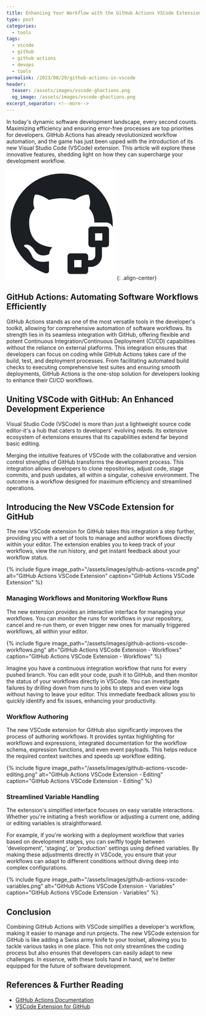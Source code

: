 ```yaml
---
title: Enhancing Your Workflow with the GitHub Actions VSCode Extension
type: post
categories:
  - tools
tags:
  - vscode
  - github
  - github actions
  - devops
  - tools
permalink: /2023/08/29/github-actions-in-vscode
header:
  teaser: /assets/images/vscode-ghactions.png
  og_image: /assets/images/vscode-ghactions.png
excerpt_separator: <!--more-->
---
```


In today's dynamic software development landscape, every second counts. Maximizing efficiency and ensuring error-free processes are top priorities for developers. GitHub Actions has already revolutionized workflow automation, and the game has just been upped with the introduction of its new Visual Studio Code (VSCode) extension. This article will explore these innovative features, shedding light on how they can supercharge your development workflow.

![GitHub Actions VSCode Extension](/assets/images/vscode-ghactions.png){: .align-center}

## GitHub Actions: Automating Software Workflows Efficiently

GitHub Actions stands as one of the most versatile tools in the developer's toolkit, allowing for comprehensive automation of software workflows. Its strength lies in its seamless integration with GitHub, offering flexible and potent Continuous Integration/Continuous Deployment (CI/CD) capabilities without the reliance on external platforms. This integration ensures that developers can focus on coding while GitHub Actions takes care of the build, test, and deployment processes. From facilitating automated build checks to executing comprehensive test suites and ensuring smooth deployments, GitHub Actions is the one-stop solution for developers looking to enhance their CI/CD workflows.

## Uniting VSCode with GitHub: An Enhanced Development Experience

Visual Studio Code (VSCode) is more than just a lightweight source code editor-it's a hub that caters to developers' evolving needs. Its extensive ecosystem of extensions ensures that its capabilities extend far beyond basic editing.

Merging the intuitive features of VSCode with the collaborative and version control strengths of GitHub transforms the development process. This integration allows developers to clone repositories, adjust code, stage commits, and push updates, all within a singular, cohesive environment. The outcome is a workflow designed for maximum efficiency and streamlined operations.

## Introducing the New VSCode Extension for GitHub

The new VSCode extension for GitHub takes this integration a step further, providing you with a set of tools to manage and author workflows directly within your editor. The extension enables you to keep track of your workflows, view the run history, and get instant feedback about your workflow status.

{% include figure image_path="/assets/images/github-actions-vscode.png" alt="GitHub Actions VSCode Extension" caption="GitHub Actions VSCode Extension" %}

### Managing Workflows and Monitoring Workflow Runs

The new extension provides an interactive interface for managing your workflows. You can monitor the runs for workflows in your repository, cancel and re-run them, or even trigger new ones for manually triggered workflows, all within your editor.

{% include figure image_path="/assets/images/github-actions-vscode-workflows.png" alt="GitHub Actions VSCode Extension - Workflows" caption="GitHub Actions VSCode Extension - Workflows" %}

Imagine you have a continuous integration workflow that runs for every pushed branch. You can edit your code, push it to GitHub, and then monitor the status of your workflows directly in VSCode. You can investigate failures by drilling down from runs to jobs to steps and even view logs without having to leave your editor. This immediate feedback allows you to quickly identify and fix issues, enhancing your productivity.

### Workflow Authoring

The new VSCode extension for GitHub also significantly improves the process of authoring workflows. It provides syntax highlighting for workflows and expressions, integrated documentation for the workflow schema, expression functions, and even event payloads. This helps reduce the required context switches and speeds up workflow editing.

{% include figure image_path="/assets/images/github-actions-vscode-editing.png" alt="GitHub Actions VSCode Extension - Editing" caption="GitHub Actions VSCode Extension - Editing" %}

### Streamlined Variable Handling

The extension's simplified interface focuses on easy variable interactions. Whether you're initiating a fresh workflow or adjusting a current one, adding or editing variables is straightforward.

For example, if you're working with a deployment workflow that varies based on development stages, you can swiftly toggle between 'development', 'staging', or 'production' settings using defined variables. By making these adjustments directly in VSCode, you ensure that your workflows can adapt to different conditions without diving deep into complex configurations.

{% include figure image_path="/assets/images/github-actions-vscode-variables.png" alt="GitHub Actions VSCode Extension - Variables" caption="GitHub Actions VSCode Extension - Variables" %}

## Conclusion

Combining GitHub Actions with VSCode simplifies a developer's workflow, making it easier to manage and run projects. The new VSCode extension for GitHub is like adding a Swiss army knife to your toolset, allowing you to tackle various tasks in one place. This not only streamlines the coding process but also ensures that developers can easily adapt to new challenges. In essence, with these tools hand in hand, we're better equipped for the future of software development.

## References & Further Reading

- [GitHub Actions Documentation](https://docs.github.com/en/actions)
- [VSCode Extension for GitHub](https://marketplace.visualstudio.com/items?itemName=github.vscode-github-actions)
